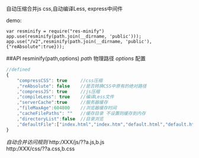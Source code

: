 自动压缩合并js css,自动编译Less, express中间件

demo:  
```
var resminify = require("res-minify")
app.use(resminify(path.join(__dirname, 'public')));
app.use("/v2",resminify(path.join(__dirname, 'public'),{"reAbsolute":true}));
```

##API resminify(path,options)
*path* 物理路径
*options* 配置
```js
//defined
{
    "compressCSS": true     //css压缩
    ,"reAbsolute": false    //是否转换CSS中原有的绝对路径
    ,"compressJS": true     //js压缩
    ,"compileLess": true    //编译Less文件
    ,"serverCache":true     //服务器缓存
    ,"fileMaxAge":604800    //浏览器缓存时间
    ,"cacheFilePaths": ""   //缓存目录 不设置则缓存到内存
    ,"directoryList":false  //目录浏览
    ,"defaultFile":["index.html","index.htm","default.html","default.htm"]  //默认文件,开启目录浏览后失效;
}
```

*自动合并访问规则*
http:/XXX/js/??a.js,b.js  
http:/XXX/css/??a.css,b.css
